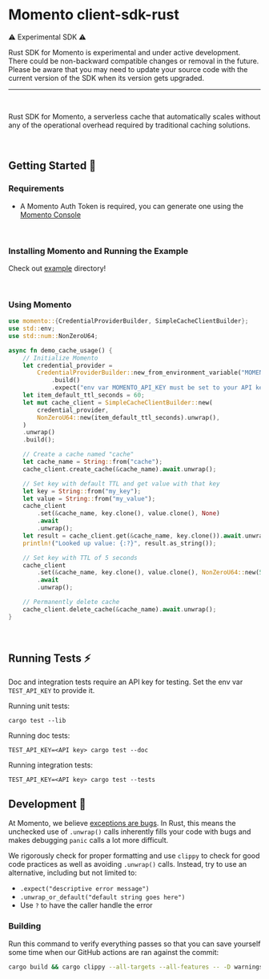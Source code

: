 # Momento client-sdk-rust

⚠️ Experimental SDK ⚠️

Rust SDK for Momento is experimental and under active development.
There could be non-backward compatible changes or removal in the future.
Please be aware that you may need to update your source code with the current version of the SDK when its version gets upgraded.

---

<br/>

Rust SDK for Momento, a serverless cache that automatically scales without any of the operational overhead required by traditional caching solutions.

<br/>

## Getting Started 🏃

### Requirements

- A Momento Auth Token is required, you can generate one using the [Momento Console](https://console.gomomento.com)

<br/>

### Installing Momento and Running the Example

Check out [example](./example/) directory!

<br/>

### Using Momento

```rust
use momento::{CredentialProviderBuilder, SimpleCacheClientBuilder};
use std::env;
use std::num::NonZeroU64;

async fn demo_cache_usage() {
    // Initialize Momento
    let credential_provider =
        CredentialProviderBuilder::new_from_environment_variable("MOMENTO_API_KEY")
            .build()
            .expect("env var MOMENTO_API_KEY must be set to your API key");
    let item_default_ttl_seconds = 60;
    let mut cache_client = SimpleCacheClientBuilder::new(
        credential_provider,
        NonZeroU64::new(item_default_ttl_seconds).unwrap(),
    )
    .unwrap()
    .build();

    // Create a cache named "cache"
    let cache_name = String::from("cache");
    cache_client.create_cache(&cache_name).await.unwrap();

    // Set key with default TTL and get value with that key
    let key = String::from("my_key");
    let value = String::from("my_value");
    cache_client
        .set(&cache_name, key.clone(), value.clone(), None)
        .await
        .unwrap();
    let result = cache_client.get(&cache_name, key.clone()).await.unwrap();
    println!("Looked up value: {:?}", result.as_string());

    // Set key with TTL of 5 seconds
    cache_client
        .set(&cache_name, key.clone(), value.clone(), NonZeroU64::new(5))
        .await
        .unwrap();

    // Permanently delete cache
    cache_client.delete_cache(&cache_name).await.unwrap();
}
```

<br/>

## Running Tests ⚡

Doc and integration tests require an API key for testing. Set the env var `TEST_API_KEY` to
provide it.

Running unit tests:

```
cargo test --lib
```

Running doc tests:

```
TEST_API_KEY=<API key> cargo test --doc
```

Running integration tests:

```
TEST_API_KEY=<API key> cargo test --tests
```

## Development 🔨

At Momento, we believe [exceptions are bugs](https://www.gomomento.com/blog/exceptions-are-bugs). In Rust, this means the
unchecked use of `.unwrap()` calls inherently fills your code with bugs and makes debugging `panic` calls a lot more difficult.

We rigorously check for proper formatting and use `clippy` to check for good code practices as well as avoiding `.unwrap()` calls. Instead, try to use
an alternative, including but not limited to:

- `.expect("descriptive error message")`
- `.unwrap_or_default("default string goes here")`
- Use `?` to have the caller handle the error

### Building

Run this command to verify everything passes so that you can save yourself some time when our GitHub actions are ran against the commit:

```bash
cargo build && cargo clippy --all-targets --all-features -- -D warnings -W clippy::unwrap_used
```
